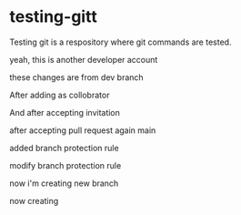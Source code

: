 # testing-gitt

Testing git is a respository where git commands are tested.




yeah, this is another developer account




these changes are from dev branch




After adding as collobrator


And after accepting invitation

after accepting pull request again main


added branch protection rule




modify branch protection rule




now i'm creating new branch





now creating 
